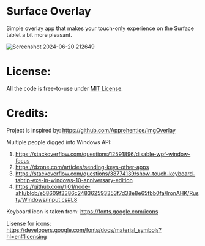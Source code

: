 Surface Overlay
==========
Simple overlay app that makes your touch-only experience on the Surface tablet a bit more pleasant.


![Screenshot 2024-06-20 212649](https://github.com/rokuz/surface_overlay/assets/5437220/79bf27e1-60ae-4c48-bb83-5a4bf432685e)

# License:
All the code is free-to-use under [MIT License](https://github.com/rokuz/surface_overlay/blob/main/LICENSE.md).

# Credits:

Project is inspired by: https://github.com/Apprehentice/ImgOverlay

Multiple people digged into Windows API:
1. https://stackoverflow.com/questions/12591896/disable-wpf-window-focus
2. https://dzone.com/articles/sending-keys-other-apps
3. https://stackoverflow.com/questions/38774139/show-touch-keyboard-tabtip-exe-in-windows-10-anniversary-edition
4. https://github.com/1j01/node-ahk/blob/e58609f3386c248362593353f7d38e8e65fbb0fa/IronAHK/Rusty/Windows/Input.cs#L8

Keyboard icon is taken from: https://fonts.google.com/icons

Lisense for icons: https://developers.google.com/fonts/docs/material_symbols?hl=en#licensing
